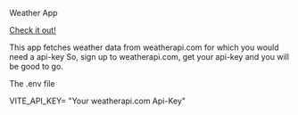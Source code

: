 Weather App

[Check it out!](https://sabby-weather-app.netlify.app/)

This app fetches weather data from weatherapi.com for which you would need a api-key
So, sign up to weatherapi.com, get your api-key and you will be good to go.

The .env file

VITE_API_KEY= "Your weatherapi.com Api-Key"
